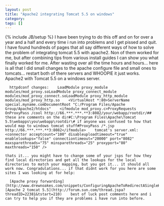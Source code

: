 ```yaml
---
layout: post
title: "Apache2 integrating Tomcat 5.5 on windows"
category:
tags: []
---
```

{% include JB/setup %}
I have been trying to do this off and on for over a year and a half and every time i run into problems and I get pissed and quit. I have found hundreds of pages that all say different ways of how to solve the problem of integrating tomcat 5.5 with apache2. Non of them worked for me, but after combining tips from various install guides I can show you what finally worked for me. After wasting over all the time hours and hours... here is all that I did small changes to the apache configure file and small ones to tomcats... restart both of there servers and WHOOPIE it just works. Apache2 with Tomcat 5.5 on a windows server.

      httpdconf changes:    LoadModule proxy_module modules/mod_proxy.soLoadModule proxy_connect_module modules/mod_proxy_connect.soLoadModule proxy_http_module modules/mod_proxy_http.so    <VirtualHost *:80>ServerName special.myname.comDocumentRoot "C:/Program Files/Apache Group/Apache2/htdocs"    <ifmodule mod_proxy.c>ProxyRequests OnProxyPass /cool http://66.***.***.**3:8082/your/webapp/rootdir/## these are comments on the dir#C:\Program Files\Apache\Tomcat 5.5\webapps\you\webapp\rootdir\# if anyone was confused to how that would map to windows tomcat stuff#ProxyPass /*.jsp http://66.***.***.**3:8082</ifmodule>    tomcat's server.xml:        <connector acceptcount="100" disableuploadtimeout="true" enablelookups="false" connectiontimeout="20000" port="8082" maxsparethreads="75" minsparethreads="25" proxyport="80" maxthreads="150" />

    thats it... you might have to change some of your jsps for how they find local directories and get all the lookups for the local directories to match your mapping, but you got it... it should all work now. Congradulations... if that didnt work for you here are some sites I was looking at for help:

      [Apache proxy forwarding](http://www.drewnoakes.com/snippets/ConfiguringApacheToRedirectASingleHostToMultiplePorts/)    [Apache 2 tomcat 5.5](http://forum.sun.com/thread.jspa?threadID=22381&tstart=210)    best of luck post comments here and i can try to help you if they are problems i have run into before.